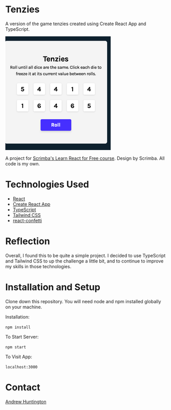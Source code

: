 # Tenzies

A version of the game tenzies created using Create React App and TypeScript.

![tenzies game screenshot](./src/ScreenShot.png)

A project for [Scrimba's Learn React for Free course](https://scrimba.com/learn/learnreact/). Design by Scrimba. All code is my own.

# Technologies Used

- [React](https://reactjs.org/)
- [Create React App](https://create-react-app.dev/)
- [TypeScript](https://www.typescriptlang.org/)
- [Tailwind CSS](https://tailwindcss.com/)
- [react-confetti](https://github.com/alampros/react-confetti#readme)

# Reflection

Overall, I found this to be quite a simple project. I decided to use TypeScript and Tailwind CSS to up the challenge a little bit, and to continue to improve my skills in those technologies.

# Installation and Setup

Clone down this repository. You will need node and npm installed globally on your machine.

Installation:

`npm install`

To Start Server:

`npm start`

To Visit App:

`localhost:3000`

# Contact

[Andrew Huntington](https://andrewhuntington.com)

